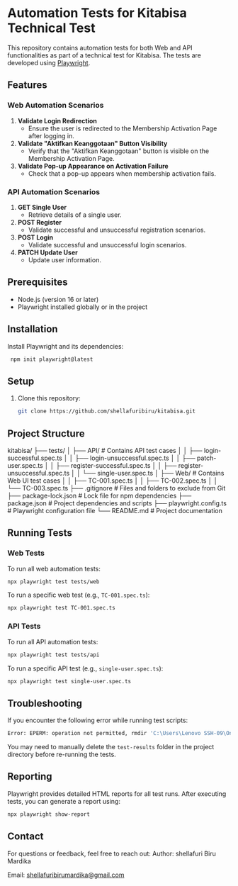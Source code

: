 # Automation Tests for Kitabisa Technical Test

This repository contains automation tests for both Web and API functionalities as part of a technical test for Kitabisa. The tests are developed using [Playwright](https://playwright.dev/).

## Features

### Web Automation Scenarios
1. **Validate Login Redirection**
   - Ensure the user is redirected to the Membership Activation Page after logging in.
2. **Validate "Aktifkan Keanggotaan" Button Visibility**
   - Verify that the "Aktifkan Keanggotaan" button is visible on the Membership Activation Page.
3. **Validate Pop-up Appearance on Activation Failure**
   - Check that a pop-up appears when membership activation fails.

### API Automation Scenarios
1. **GET Single User**
   - Retrieve details of a single user.
2. **POST Register**
   - Validate successful and unsuccessful registration scenarios.
3. **POST Login**
   - Validate successful and unsuccessful login scenarios.
4. **PATCH Update User**
   - Update user information.

## Prerequisites
- Node.js (version 16 or later)
- Playwright installed globally or in the project

## Installation
Install Playwright and its dependencies:
   ```bash
    npm init playwright@latest
   ```

## Setup
1. Clone this repository:
   ```bash
   git clone https://github.com/shellafuribiru/kitabisa.git
   ```

## Project Structure
kitabisa/
├── tests/
│   ├── API/                     # Contains API test cases
│   │   ├── login-successful.spec.ts
│   │   ├── login-unsuccessful.spec.ts
│   │   ├── patch-user.spec.ts
│   │   ├── register-successful.spec.ts
│   │   ├── register-unsuccessful.spec.ts
│   │   └── single-user.spec.ts
│   ├── Web/                     # Contains Web UI test cases
│   │   ├── TC-001.spec.ts
│   │   ├── TC-002.spec.ts
│   │   └── TC-003.spec.ts
├── .gitignore                   # Files and folders to exclude from Git
├── package-lock.json            # Lock file for npm dependencies
├── package.json                 # Project dependencies and scripts
├── playwright.config.ts         # Playwright configuration file
└── README.md                    # Project documentation

## Running Tests
### Web Tests
To run all web automation tests:
```bash
npx playwright test tests/web
```

To run a specific web test 
(e.g., `TC-001.spec.ts`):
```bash
npx playwright test TC-001.spec.ts
```

### API Tests
To run all API automation tests:
```bash
npx playwright test tests/api
```

To run a specific API test (e.g., `single-user.spec.ts`):
```bash
npx playwright test single-user.spec.ts
```

## Troubleshooting
If you encounter the following error while running test scripts:
```bash
Error: EPERM: operation not permitted, rmdir 'C:\Users\Lenovo SSH-09\OneDrive\Documents\github\kitabisa\test-results'
```
You may need to manually delete the `test-results` folder in the project directory before re-running the tests.

## Reporting
Playwright provides detailed HTML reports for all test runs. After executing tests, you can generate a report using:
```bash
npx playwright show-report
```

## Contact
For questions or feedback, feel free to reach out:
Author: shellafuri Biru Mardika

Email: shellafuribirumardika@gmail.com
